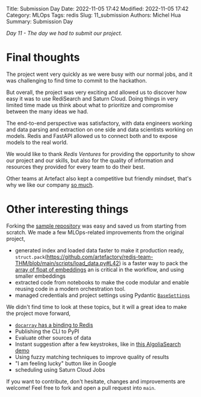 Title: Submission Day
Date: 2022-11-05 17:42
Modified: 2022-11-05 17:42
Category: MLOps
Tags: redis
Slug: 11_submission
Authors: Michel Hua
Summary: Submission Day

_Day 11 - The day we had to submit our project._

# Final thoughts

The project went very quickly as we were busy with our normal jobs, and it was challenging to find time to commit to the hackathon.

But overall, the project was very exciting and allowed us to discover how easy it was to use RediSearch and Saturn Cloud. Doing things in very limited time made us think about what to prioritize and compromise between the many ideas we had.

The end-to-end perspective was satisfactory, with data engineers working and data parsing and extraction on one side and data scientists working on models. Redis and FastAPI allowed us to connect both and to expose models to the real world.

We would like to thank _Redis Ventures_ for providing the opportunity to show our project and our skills, but also for the quality of information and resources they provided for every team to do their best.

Other teams at Artefact also kept a competitive but friendly mindset, that's why we like our company [so much]({filename}02_team.md).

# Other interesting things

Forking the [sample repository](https://github.com/RedisVentures/redis-arXiv-search) was easy and saved us from starting from scratch. We made a few MLOps-related improvements from the original project,

- generated index and loaded data faster to make it production ready, `struct.pack`(https://github.com/artefactory/redis-team-THM/blob/main/scripts/load_data.py#L42) is a faster way to pack the [array of float of embeddings](https://stackoverflow.com/a/9941024/1360476) an is critical in the workflow, and using smaller embeddings
- extracted code from notebooks to make the code modular and enable reusing code in a modern orchestration tool.
- managed credentials and project settings using Pydantic [`BaseSettings`](https://github.com/artefactory/redis-team-THM/blob/main/backend/thm/config/settings.py)

We didn't find time to look at these topics, but it will a great idea to make the project move forward,

- [`docarray` has a binding to Redis](https://docarray.jina.ai/advanced/document-store/redis/)
- Publishing the CLI to PyPI
- Evaluate other sources of data
- Instant suggestion after a few keystrokes, like in [this AlgoliaSearch demo](https://algoliacom-search-demo.netlify.app)
- Using fuzzy matching techniques to improve quality of results
- "I am feeling lucky" button like in Google
- scheduling using Saturn Cloud Jobs

If you want to contribute, don't hesitate, changes and improvements are welcome! Feel free to fork and open a pull request into `main`.
